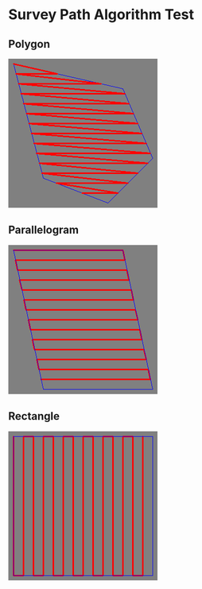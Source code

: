 # Survey Path Algorithm Test
## Polygon
![polygon](/image/polygon.png)

## Parallelogram
![parallelogram](/image/parallelogram.png)
  
## Rectangle
![rectangle](/image/rectangle.png)

